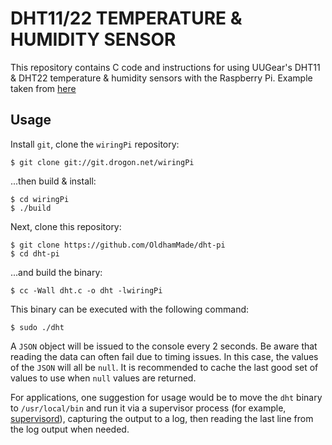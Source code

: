# DHT11/22 TEMPERATURE & HUMIDITY SENSOR

This repository contains C code and instructions for using UUGear's DHT11 & DHT22
temperature & humidity sensors with the Raspberry Pi. Example taken from [here](http://www.uugear.com/portfolio/read-dht1122-temperature-humidity-sensor-from-raspberry-pi/)

## Usage

Install `git`, clone the `wiringPi` repository:

    $ git clone git://git.drogon.net/wiringPi

...then build & install:

    $ cd wiringPi
    $ ./build

Next, clone this repository:

    $ git clone https://github.com/OldhamMade/dht-pi
    $ cd dht-pi

...and build the binary:

    $ cc -Wall dht.c -o dht -lwiringPi

This binary can be executed with the following command:

    $ sudo ./dht

A `JSON` object will be issued to the console every 2 seconds. Be aware that
reading the data can often fail due to timing issues. In this case, the values
of the `JSON` will all be `null`. It is recommended to cache the last good set
of values to use when `null` values are returned.

For applications, one suggestion for usage would be to move the `dht` binary to
`/usr/local/bin` and run it via a supervisor process (for example,
[supervisord](http://supervisord.org)), capturing the output to a log, then
reading the last line from the log output when needed.
